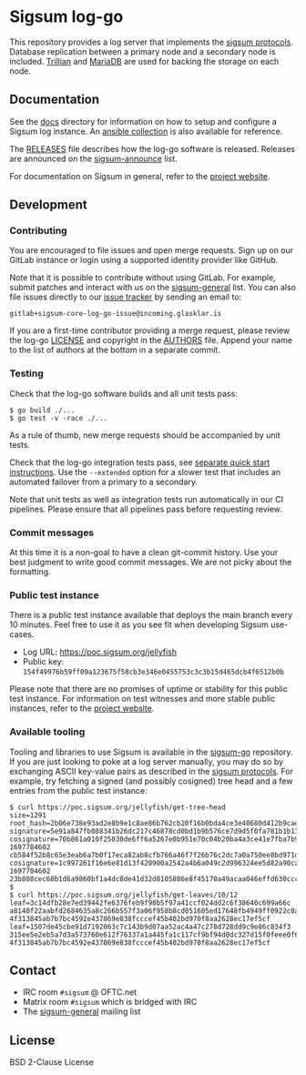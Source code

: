 # Sigsum log-go

This repository provides a log server that implements the [sigsum protocols][].
Database replication between a primary node and a secondary node is included.
[Trillian][] and [MariaDB][] are used for backing the storage on each node.

[sigsum protocols]: https://git.glasklar.is/sigsum/project/documentation/-/blob/log.md-release-v1.0.0/log.md
[Trillian]: https://transparency.dev/#trillian
[MariaDB]: https://mariadb.org/

## Documentation

See the [docs](./doc/readme.md) directory for information on how to setup and
configure a Sigsum log instance.  An [ansible collection][] is also available
for reference.

The [RELEASES](./RELEASES.md) file describes how the log-go software is
released.  Releases are announced on the [sigsum-announce][] list.

For documentation on Sigsum in general, refer to the [project
website](https://www.sigsum.org/docs/).

[ansible collection]: https://git.glasklar.is/sigsum/admin/ansible
[sigsum-announce]: https://lists.sigsum.org/mailman3/postorius/lists/sigsum-announce.lists.sigsum.org/

## Development

### Contributing

You are encouraged to file issues and open merge requests.  Sign up on our
GitLab instance or login using a supported identity provider like GitHub.

Note that it is possible to contribute without using GitLab.  For example,
submit patches and interact with us on the [sigsum-general][] list.  You can
also file issues directly to our [issue tracker][] by sending an email to:

    gitlab+sigsum-core-log-go-issue@incoming.glasklar.is

If you are a first-time contributor providing a merge request, please review the
log-go [LICENSE](./LICENSE) and copyright in the [AUTHORS](./AUTHORS) file.
Append your name to the list of authors at the bottom in a separate commit.

[sigsum-general]: https://lists.sigsum.org/mailman3/postorius/lists/sigsum-general.lists.sigsum.org/
[issue tracker]: https://git.glasklar.is/sigsum/core/log-go/-/issues

### Testing

Check that the log-go software builds and all unit tests pass:

    $ go build ./...
    $ go test -v -race ./...

As a rule of thumb, new merge requests should be accompanied by unit tests.

Check that the log-go integration tests pass, see [separate quick start
instructions](./integration/README.md).  Use the `--extended` option for a
slower test that includes an automated failover from a primary to a secondary.

Note that unit tests as well as integration tests run automatically in our CI
pipelines.  Please ensure that all pipelines pass before requesting review.

### Commit messages

At this time it is a non-goal to have a clean git-commit history.  Use your best
judgment to write good commit messages.  We are not picky about the formatting.

### Public test instance

There is a public test instance available that deploys the main branch every 10
minutes.  Feel free to use it as you see fit when developing Sigsum use-cases.

  - Log URL: https://poc.sigsum.org/jellyfish
  - Public key: `154f49976b59ff09a123675f58cb3e346e0455753c3c3b15d465dcb4f6512b0b`

Please note that there are no promises of uptime or stability for this public
test instance.  For information on test witnesses and more stable public
instances, refer to the [project website](https://www.sigsum.org/services/).

### Available tooling

Tooling and libraries to use Sigsum is available in the [sigsum-go][]
repository.  If you are just looking to poke at a log server manually, you may
do so by exchanging ASCII key-value pairs as described in the
[sigsum protocols][].  For example, try fetching a signed (and possibly
cosigned) tree head and a few entries from the public test instance:

```
$ curl https://poc.sigsum.org/jellyfish/get-tree-head
size=1291
root_hash=2b06e738e93ad2e8b9e1c8ae86b762cb20f16b0bda4ce3e40680d412b9cae5ea
signature=5e91a847fb088341b26dc217c46878cd0bd1b9b576ce7d9d5f0fa781b1b139488bebc1883748c2c731aab546ee37ffcfa5823a37e55a8b5e501390235fcab00f
cosignature=70b861a010f25030de6ff6a5267e0b951e70c04b20ba4a3ce41e7fba7b9b7dfc 1697784602 cb584f52b8c65e3eab6a7b0f17eca82ab8cfb766a46f7f26b76c2dc7a0a750ee8bd971dad7101cdebfdd786affd82582b4c42d41ff185d01f2cf756fbce0ef07
cosignature=1c997261f16e6e81d13f420900a2542a4b6a049c2d996324ee5d82a90ca3360c 1697784602 23b808cec68b1d6a9860bf1a4dc8de41d32d8105886e8f45170a49acaa046effd630cccf61235aa12b889bf3ed04002069d10bdf1041f99a6a7e09b42785b50c
$
$ curl https://poc.sigsum.org/jellyfish/get-leaves/10/12
leaf=3c14dfb28e7ed39442fe6376feb9f98b5f97a41ccf024dd2c6f38640c699a66c a8140f22aabfd2684635a8c266b557f3a06f958b8cd051605ed17648fb4949ff0922c0a73045c90e4baddf7033ba2a34b5841221ac7067918aada94553f0f104 4f313845ab7b7bc4592e437869e838fcccef45b402bd970f8aa2628ec17ef5cf
leaf=1507de45cbe91d7192063c7c143b9d07aa52ac4a47c278d728dd9c9e86c834f3 315ee5e2eb5a7d3a573760e612f76337a1a445fa1c117cf9bf94d0dc327d15f0feee0f67ba679d74cb08cb4748793aa09576f5496abf831a4c1105925c635404 4f313845ab7b7bc4592e437869e838fcccef45b402bd970f8aa2628ec17ef5cf
```

[sigsum-go]: https://git.glasklar.is/sigsum/core/sigsum-go/

## Contact

  - IRC room `#sigsum` @ OFTC.net
  - Matrix room `#sigsum` which is bridged with IRC
  - The [sigsum-general][] mailing list

## License

BSD 2-Clause License
